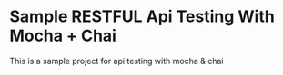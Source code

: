 # Sample RESTFUL Api Testing With Mocha + Chai

This is a sample project for api testing with mocha & chai
